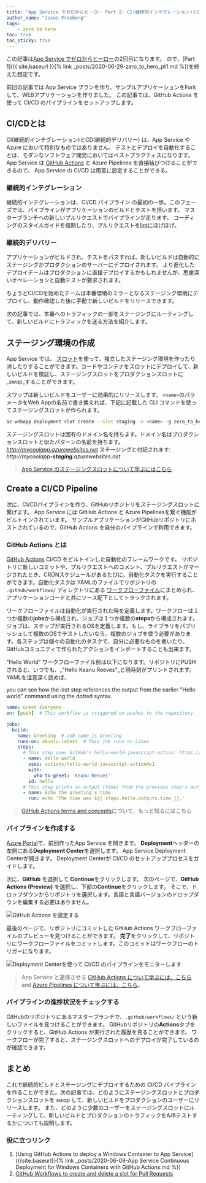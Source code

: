```yaml
---
title: "App Service でゼロからヒーロー Part 2: CI(継続的インテグレーション)とCD(継続的デリバリー)"
author_name: "Jason Freeberg"
tags: 
    - zero to hero
toc: true
toc_sticky: true
---
```


この記事は[App Service でゼロからヒーロー]({{site.baseurl}}/tags/#zero-to-hero)の2回目になります。
ので、[Part 1]({{ site.baseurl }}{% link _posts/2020-06-29-zero_to_hero_pt1.md %})を終えた想定です。

前回の記事では App Service プランを作り、サンプルアプリケーションをForkして、WEBアプリケーションを作りました。
この記事では、GitHub Actions を使って CI/CD のパイプラインをセットアップします。

## CI/CDとは

CI(継続的インテグレーション)とCD(継続的デリバリー) は、App Service や Azure において特別なものではありません。
テストとデプロイを自動化することは、モダンなソフトウェア開発においてはベストプラクティスになります。
App Service は [GitHub Actions](https://github.com/features/actions) と Azure Pipelines を直接結びつけることができるので、
App Service の CI/CD は用意に設定することができる。

### 継続的インテグレーション

継続的インテグレーションは、CI/CD パイプライン の最初の一歩。このフェーズでは、パイプラインがアプリケーションのビルドとテストを担います。
マスターブランチへの新しいプルリクエストでパイプラインが走ります。
コーディングのスタイルガイドを強制したり、プルリクエストを[lint](https://en.wikipedia.org/wiki/Lint_(software))にほげほげ。

### 継続的デリバリー

アプリケーションがビルドされ、テストをパスすれば、新しいビルドは自動的にステージングかプロダクションのサーバーにデプロイされます。
より進化したデプロイチームはプロダクションに直接デプロイするかもしれませんが、思慮深いオペレーションと自動テストが要求されます。

ちょうどCI/CDを始めたチームは本番環境のミラーとなるステージング環境にデプロイし、動作確認した後に手動で新しいビルドをリリースできます。

次の記事では、本番へのトラフィックの一部をステージングにルーティングして、新しいビルドにトラフィックを送る方法を紹介します。

## ステージング環境の作成

App Service では、 [スロット](https://docs.microsoft.com/azure/app-service/deploy-staging-slots)を使って、独立したステージング環境を作ったり消したりすることができます。コードやコンテナをスロットにデプロイして、新しいビルドを検証し、ステージングスロットをプロダクションスロットに_swap_することができます。

スワップは新しいビルドをユーザーに効果的にリリースします。
 `<name>`のパラメータをWeb Appの名前で書き換えれば、下記に記載した CLI コマンドを使ってステージングスロットが作られます。

```bash
az webapp deployment slot create --slot staging -n <name> -g zero_to_hero
```

ステージングスロットは固有のドメイン名を持ちます。ドメイン名はプロダクションスロットと似たパターンの名前を持ちます。
 _http://mycoolapp.azurewebsites.net_ ステージングと付記されます: _http://mycoolapp<b>-staging</b>.azurewebsites.net_.

> [App Service のステージングスロットについて学ぶにはこちら](https://docs.microsoft.com/azure/app-service/deploy-best-practices#use-deployment-slots).

## Create a CI/CD Pipeline

次に、CI/CDパイプラインを作り、GitHubリポジトリをステージングスロットに繋げます。
App Service には GitHub Actions と Azure Pipelinesを繋ぐ機能がビルトインされています。
サンプルアプリケーションがGitHubリポジトリにホストされているので、GitHub Actions を自分のパイプラインで利用できます。

### GitHub Actions とは

[GitHub Actions](https://github.com/features/actions) CI/CD をビルトインした自動化のフレームワークです。
リポジトリに新しいコミットや、プルリクエストへのコメント、プルリクエストがマージされたとき、CRONスケジュールがあるたびに、自動化タスクを実行することができます。自動化タスクは YAMLのファイルでリポジトリの `.github/workflows/` ディレクトリにある [ワークフローファイル](https://help.github.com/en/actions/configuring-and-managing-workflows/configuring-a-workflow)にまとめられ、アプリケーションコードと共にソース配下としてトラックされます。

ワークフローファイルは自動化が実行された時を定義します。ワークフローは１つか複数の**jobs**から構成され、ジョブは１つか複数の**steps**から構成されます。ジョブは、ステップが実行されるOSを定義します。もし、ライブラリをパブリッシュして複数のOSでテストしたいなら、複数のジョブを使う必要があります。各ステップは個々の自動化のタスクで、自分に必要なものを書いたり、GitHubコミュニティで作られたアクションをインポートすることも出来ます。

"Hello World" ワークフローファイル例は以下になります。リポジトリにPUSHされると、いつでも、_"Hello Keanu Reeves"_と現時刻がプリントされます。YAMLを注意深く読めば、

you can see how the last step references the output from the earlier "Hello world" command using the dotted syntax.

```yaml
name: Greet Everyone
on: [push]  # This workflow is triggered on pushes to the repository.

jobs:
  build:
    name: Greeting  # Job name is Greeting
    runs-on: ubuntu-latest  # This job runs on Linux
    steps:
      # This step uses GitHub's hello-world-javascript-action: https://github.com/actions/hello-world-javascript-action
      - name: Hello world
        uses: actions/hello-world-javascript-action@v1
        with:
          who-to-greet: 'Keanu Reeves'
        id: hello
      # This step prints an output (time) from the previous step's action.
      - name: Echo the greeting's time
        run: echo 'The time was ${{ steps.hello.outputs.time }}.'
```

> [GitHub Actions terms and concepts](https://help.github.com/en/actions/getting-started-with-github-actions/core-concepts-for-github-actions)について、もっと知るにはこちら

### パイプラインを作成する

[Azure Portal](https://portal.azure.com/)で、前回作ったApp Service を開きます。
**Deployment**ヘッダーの左側にある**Deployment Center**を選択します。
App Service Deployment Centerが開きます。
Deployment Centerが CI/CD のセットアッププロセスをガイドします。

次に、**GitHub** を選択して **Continue**をクリックします。
次のページで、**GitHub Actions (Preview)** を選択し、下部の**Continue**をクリックします。
そこで、ドロップダウンからリポジトリを選択します。言語と言語バージョンのドロップダウンを編集する必要はありません。

![GitHub Actions を設定する]({{site.baseurl}}/media/2020/06/zero_to_hero_GH_actions_setup.gif)

最後のページで、リポジトリにコミットした GitHub Actions ワークフローファイルのプレビューを見つけることができます。
**完了**をクリックして、リポジトリにワークフローファイルをコミットします。このコミットはワークフローのトリガーになります。

![Deployment Centerを使って CI/CD のパイプラインをモニターします]({{site.baseurl}}/media/2020/06/deployment_center_dashboard.png)

> App Service と連携させる [GitHub Actions について学ぶには、こちら](https://docs.microsoft.com/azure/app-service/deploy-github-actions) and [Azure Pipelines について学ぶには、こちら](https://docs.microsoft.com/azure/app-service/deploy-continuous-deployment#github--azure-pipelines)。

### パイプラインの進捗状況をチェックする

GitHubのリポジトリにあるマスターブランチで、`.github/workflows/` という新しいファイルを見つけることができます。
GitHubリポジトリの**Actions**タブをクリックすると、GitHub Actions が実行された履歴を見ることができます。
ワークフローが完了すると、ステージングスロットへのデプロイが完了しているのが確認できます。

## まとめ

これで継続的ビルドとステージングにデプロイするための CI/CD パイプラインを作ることができた。次の記事では、どのようにステージングスロットとプロダクションスロットを _swap_ して、新しいビルドをプロダクションのユーザーにリリースします。
また、どのように少数のユーザーをステージングスロットにルーティングして、新しいビルドとプロダクションのトラフィックをA/Bテストするかについても説明します。

### 役に立つリンク

1. [Using GitHub Actions to deploy a Windows Container to App Service]({{site.baseurl}}{% link _posts/2020-06-09-App Service Continuous Deployment for Windows Containers with GitHub Actions.md %})
2. [GitHub Workflows to create and delete a slot for Pull Requests](https://github.com/JasonFreeberg/create-and-delete-slots)